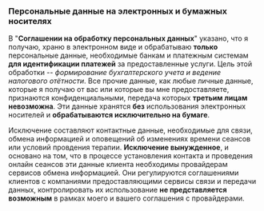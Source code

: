 ### Персональные данные на электронных и бумажных носителях

В "**Соглашении на обработку персональных данных**" указано, что я получаю, храню в электронном виде и обрабатываю **только** персональные данные, необходимые банкам и платежным системам **для идентификации платежей** за предоставленные услуги. Цель этой обработки -- _формирование бухгалтерского учета и ведение налогового отётности_. Все прочие данные, как любые личные данные, которые я получаю от вас или которые вы мне предоставляете, признаются конфиденциальными, передача которых **третьим лицам невозможна**. Эти данные хранятся **без** использования электронных носителей и **обрабатываются исключительно на бумаге**.

Исключение составляют контактные данные, необходимые для связи, обмена информацией и оповещений об изменениях времени сеансов или условий провдения терапии. **Исключение вынужденное**, и основано на том, что в процессе установления контакта и проведения онлайн сеансов эти данные клиента необходимы провайдерам сервисов обмена информацией. Они регулируются соглашениями клиентов с компаниями предоставляющими сервисы связи и передачи данных, контролировать их использование **не представляется возможным** в рамках моего и вашего соглашения с провайдерами.
